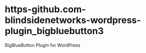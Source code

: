 # https-github.com-blindsidenetworks-wordpress-plugin_bigbluebutton3
BigBlueButton Plugin for WordPress

